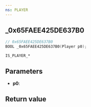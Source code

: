 ```yaml
---
ns: PLAYER
---
```

## _0x65FAEE425DE637B0

```c
// 0x65FAEE425DE637B0
BOOL _0x65FAEE425DE637B0(Player p0);
```

```
IS_PLAYER_*  
```

## Parameters
* **p0**: 

## Return value
